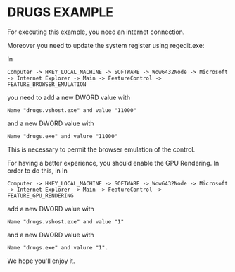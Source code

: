 DRUGS EXAMPLE
=================

For executing this example, you need an internet connection.

Moreover you need to update the system register using regedit.exe:

In 

```
Computer -> HKEY_LOCAL_MACHINE -> SOFTWARE -> Wow6432Node -> Microsoft -> Internet Explorer -> Main -> FeatureControl -> FEATURE_BROWSER_EMULATION
```
you need to add a new DWORD value with 
```
Name "drugs.vshost.exe" and value "11000"
```
and a new DWORD value with 
```
Name "drugs.exe" and valure "11000"
```
This is necessary to permit the browser emulation of the control.

For having a better experience, you should enable the GPU Rendering. In order to do this, in In 
```
Computer -> HKEY_LOCAL_MACHINE -> SOFTWARE -> Wow6432Node -> Microsoft -> Internet Explorer -> Main -> FeatureControl -> FEATURE_GPU_RENDERING 
```
add a new DWORD value with 
```
Name "drugs.vshost.exe" and value "1" 
```
and a new DWORD value with 
```
Name "drugs.exe" and valure "1".
```

We hope you'll enjoy it.
